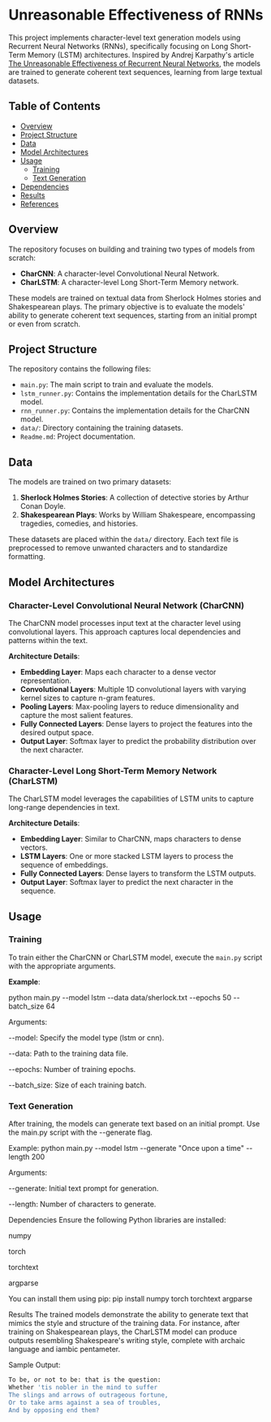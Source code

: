# Unreasonable Effectiveness of RNNs

This project implements character-level text generation models using Recurrent Neural Networks (RNNs), specifically focusing on Long Short-Term Memory (LSTM) architectures. Inspired by Andrej Karpathy's article [The Unreasonable Effectiveness of Recurrent Neural Networks](https://karpathy.github.io/2015/05/21/rnn-effectiveness/), the models are trained to generate coherent text sequences, learning from large textual datasets.

## Table of Contents

- [Overview](#overview)
- [Project Structure](#project-structure)
- [Data](#data)
- [Model Architectures](#model-architectures)
- [Usage](#usage)
  - [Training](#training)
  - [Text Generation](#text-generation)
- [Dependencies](#dependencies)
- [Results](#results)
- [References](#references)

## Overview

The repository focuses on building and training two types of models from scratch:

- **CharCNN**: A character-level Convolutional Neural Network.
- **CharLSTM**: A character-level Long Short-Term Memory network.

These models are trained on textual data from Sherlock Holmes stories and Shakespearean plays. The primary objective is to evaluate the models' ability to generate coherent text sequences, starting from an initial prompt or even from scratch.

## Project Structure

The repository contains the following files:

- `main.py`: The main script to train and evaluate the models.
- `lstm_runner.py`: Contains the implementation details for the CharLSTM model.
- `rnn_runner.py`: Contains the implementation details for the CharCNN model.
- `data/`: Directory containing the training datasets.
- `Readme.md`: Project documentation.

## Data

The models are trained on two primary datasets:

1. **Sherlock Holmes Stories**: A collection of detective stories by Arthur Conan Doyle.
2. **Shakespearean Plays**: Works by William Shakespeare, encompassing tragedies, comedies, and histories.

These datasets are placed within the `data/` directory. Each text file is preprocessed to remove unwanted characters and to standardize formatting.

## Model Architectures

### Character-Level Convolutional Neural Network (CharCNN)

The CharCNN model processes input text at the character level using convolutional layers. This approach captures local dependencies and patterns within the text.

**Architecture Details**:

- **Embedding Layer**: Maps each character to a dense vector representation.
- **Convolutional Layers**: Multiple 1D convolutional layers with varying kernel sizes to capture n-gram features.
- **Pooling Layers**: Max-pooling layers to reduce dimensionality and capture the most salient features.
- **Fully Connected Layers**: Dense layers to project the features into the desired output space.
- **Output Layer**: Softmax layer to predict the probability distribution over the next character.

### Character-Level Long Short-Term Memory Network (CharLSTM)

The CharLSTM model leverages the capabilities of LSTM units to capture long-range dependencies in text.

**Architecture Details**:

- **Embedding Layer**: Similar to CharCNN, maps characters to dense vectors.
- **LSTM Layers**: One or more stacked LSTM layers to process the sequence of embeddings.
- **Fully Connected Layers**: Dense layers to transform the LSTM outputs.
- **Output Layer**: Softmax layer to predict the next character in the sequence.

## Usage

### Training

To train either the CharCNN or CharLSTM model, execute the `main.py` script with the appropriate arguments.

**Example**:

  python main.py --model lstm --data data/sherlock.txt --epochs 50 --batch_size 64

Arguments:

--model: Specify the model type (lstm or cnn).

--data: Path to the training data file.

--epochs: Number of training epochs.

--batch_size: Size of each training batch.

### Text Generation
After training, the models can generate text based on an initial prompt. Use the main.py script with the --generate flag.

Example:
  python main.py --model lstm --generate "Once upon a time" --length 200

Arguments:

--generate: Initial text prompt for generation.

--length: Number of characters to generate.

Dependencies
Ensure the following Python libraries are installed:

numpy

torch

torchtext

argparse

You can install them using pip:
  pip install numpy torch torchtext argparse



Results
The trained models demonstrate the ability to generate text that mimics the style and structure of the training data. For instance, after training on Shakespearean plays, the CharLSTM model can produce outputs resembling Shakespeare's writing style, complete with archaic language and iambic pentameter.

Sample Output:
  ```bash
  To be, or not to be: that is the question:
  Whether 'tis nobler in the mind to suffer
  The slings and arrows of outrageous fortune,
  Or to take arms against a sea of troubles,
  And by opposing end them?

